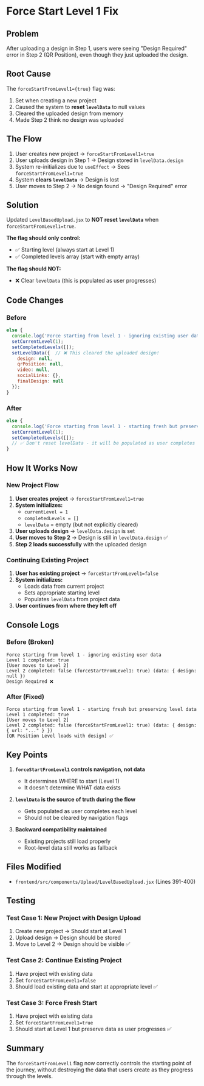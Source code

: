 # Force Start Level 1 Fix

## Problem
After uploading a design in Step 1, users were seeing "Design Required" error in Step 2 (QR Position), even though they just uploaded the design.

## Root Cause
The `forceStartFromLevel1={true}` flag was:
1. Set when creating a new project
2. Caused the system to **reset `levelData`** to null values
3. Cleared the uploaded design from memory
4. Made Step 2 think no design was uploaded

## The Flow
1. User creates new project → `forceStartFromLevel1=true`
2. User uploads design in Step 1 → Design stored in `levelData.design`
3. System re-initializes due to `useEffect` → Sees `forceStartFromLevel1=true`
4. System **clears `levelData`** → Design is lost
5. User moves to Step 2 → No design found → "Design Required" error

## Solution
Updated `LevelBasedUpload.jsx` to **NOT reset `levelData`** when `forceStartFromLevel1=true`.

**The flag should only control:**
- ✅ Starting level (always start at Level 1)
- ✅ Completed levels array (start with empty array)

**The flag should NOT:**
- ❌ Clear `levelData` (this is populated as user progresses)

## Code Changes

### Before
```javascript
else {
  console.log('Force starting from level 1 - ignoring existing user data');
  setCurrentLevel(1);
  setCompletedLevels([]);
  setLevelData({  // ❌ This cleared the uploaded design!
    design: null,
    qrPosition: null,
    video: null,
    socialLinks: {},
    finalDesign: null
  });
}
```

### After
```javascript
else {
  console.log('Force starting from level 1 - starting fresh but preserving level data');
  setCurrentLevel(1);
  setCompletedLevels([]);
  // ✅ Don't reset levelData - it will be populated as user completes each level
}
```

## How It Works Now

### New Project Flow
1. **User creates project** → `forceStartFromLevel1=true`
2. **System initializes:**
   - `currentLevel = 1`
   - `completedLevels = []`
   - `levelData` = empty (but not explicitly cleared)
3. **User uploads design** → `levelData.design` is set
4. **User moves to Step 2** → Design is still in `levelData.design` ✅
5. **Step 2 loads successfully** with the uploaded design

### Continuing Existing Project
1. **User has existing project** → `forceStartFromLevel1=false`
2. **System initializes:**
   - Loads data from current project
   - Sets appropriate starting level
   - Populates `levelData` from project data
3. **User continues from where they left off**

## Console Logs

### Before (Broken)
```
Force starting from level 1 - ignoring existing user data
Level 1 completed: true
[User moves to Level 2]
Level 2 completed: false (forceStartFromLevel1: true) (data: { design: null })
Design Required ❌
```

### After (Fixed)
```
Force starting from level 1 - starting fresh but preserving level data
Level 1 completed: true
[User moves to Level 2]
Level 2 completed: false (forceStartFromLevel1: true) (data: { design: { url: "..." } })
[QR Position Level loads with design] ✅
```

## Key Points

1. **`forceStartFromLevel1` controls navigation, not data**
   - It determines WHERE to start (Level 1)
   - It doesn't determine WHAT data exists

2. **`levelData` is the source of truth during the flow**
   - Gets populated as user completes each level
   - Should not be cleared by navigation flags

3. **Backward compatibility maintained**
   - Existing projects still load properly
   - Root-level data still works as fallback

## Files Modified
- `frontend/src/components/Upload/LevelBasedUpload.jsx` (Lines 391-400)

## Testing

### Test Case 1: New Project with Design Upload
1. Create new project → Should start at Level 1
2. Upload design → Design should be stored
3. Move to Level 2 → Design should be visible ✅

### Test Case 2: Continue Existing Project
1. Have project with existing data
2. Set `forceStartFromLevel1=false`
3. Should load existing data and start at appropriate level ✅

### Test Case 3: Force Fresh Start
1. Have project with existing data
2. Set `forceStartFromLevel1=true`
3. Should start at Level 1 but preserve data as user progresses ✅

## Summary
The `forceStartFromLevel1` flag now correctly controls the starting point of the journey, without destroying the data that users create as they progress through the levels.


